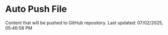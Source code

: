 # Auto Push File

Content that will be pushed to GitHub repository.
Last updated: 07/02/2025, 05:46:58 PM